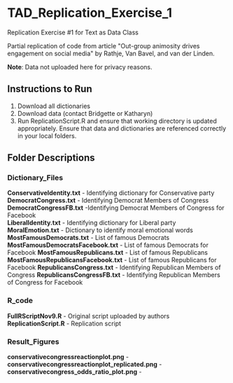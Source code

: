 # TAD_Replication_Exercise_1
Replication Exercise #1 for Text as Data Class

Partial replication of code from article "Out-group animosity drives engagement on social media" by Rathje, Van Bavel, and van der Linden.

**Note**: Data not uploaded here for privacy reasons.

## Instructions to Run

1. Download all dictionaries
2. Download data (contact Bridgette or Katharyn)
3. Run ReplicationScript.R and ensure that working directory is updated appropriately. Ensure that data and dictionaries are referenced correctly in your local folders.

## Folder Descriptions

### Dictionary_Files
**ConservativeIdentity.txt** - Identifying dictionary for Conservative party <br/>
**DemocratCongress.txt** - Identifying Democrat Members of Congress<br/>
**DemocratCongressFB.txt** -Identifying Democrat Members of Congress for Facebook<br/>
**LiberalIdentity.txt** - Identifying dictionary for Liberal party 
**MoralEmotion.txt** - Dictionary to identify moral emotional words
**MostFamousDemocrats.txt** - List of famous Democrats
**MostFamousDemocratsFacebook.txt** - List of famous Democrats for Facebook
**MostFamousRepublicans.txt** - List of famous Republicans
**MostFamousRepublicansFacebook.txt** - List of famous Republicans for Facebook
**RepublicansCongress.txt** - Identifying Republican Members of Congress
**RepublicansCongressFB.txt** - Identifying Republican Members of Congress for Facebook

### R_code
**FullRScriptNov9.R** - Original script uploaded by authors
**ReplicationScript.R** - Replication script

### Result_Figures
**conservativecongressreactionplot.png** - 
**conservativecongressreactionplot_replicated.png** - 
**conservativecongress_odds_ratio_plot.png** - 
